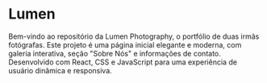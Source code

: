 # Lumen
Bem-vindo ao repositório da Lumen Photography, o portfólio de duas irmãs fotógrafas. Este projeto é uma página inicial elegante e moderna, com galeria interativa, seção "Sobre Nós" e informações de contato. Desenvolvido com React, CSS e JavaScript para uma experiência de usuário dinâmica e responsiva. 
